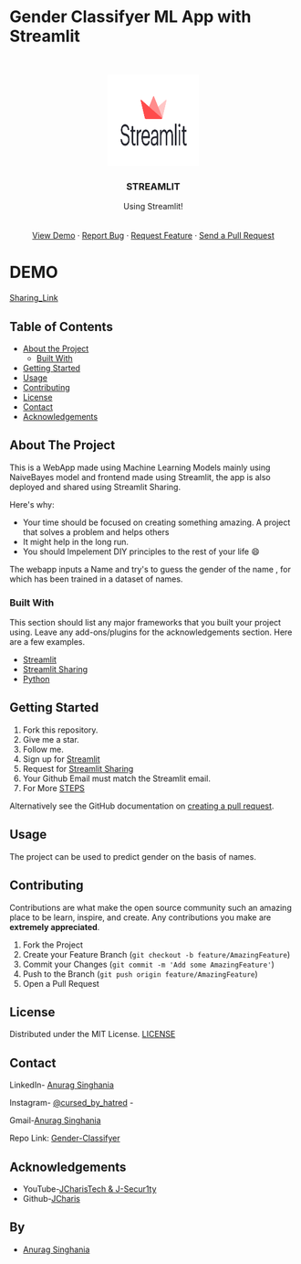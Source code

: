 
# Gender Classifyer ML App with Streamlit









<!-- PROJECT LOGO -->
<br />
<p align="center">
  <a href="https://github.com/roshanlam/ReadMeTemplate/">
    <img src="./logo.png" alt="Logo" width="160" height="160">
  </a>

  <h3 align="center">STREAMLIT</h3>

  <p align="center">
    Using Streamlit!
    <br />
    <a href="https://github.com/itzanuragsinghania?tab=repositories"><strong></strong></a>
    <br />
    <br />
    <a href="https://share.streamlit.io/itzanuragsinghania/gender-classifyer/main/app.py">View Demo</a>
    ·
    <a href="https://github.com/itzanuragsinghania/Gender-Classifyer/issues">Report Bug</a>
    ·
    <a href="https://github.com/itzanuragsinghania/Gender-Classifyer/issues">Request Feature</a>
    ·
    <a href="https://github.com/itzanuragsinghania/Gender-Classifyer/pulls">Send a Pull Request</a>
  </p>
</p>


# DEMO
[Sharing_Link](https://bit.ly/3fqVAhZ)
<!-- TABLE OF CONTENTS -->
## Table of Contents

* [About the Project](#about-the-project)
  * [Built With](#built-with)
* [Getting Started](#getting-started)
* [Usage](#usage)
* [Contributing](#contributing)
* [License](#license)
* [Contact](#contact)
* [Acknowledgements](#acknowledgements)



<!-- ABOUT THE PROJECT -->
## About The Project


This is a  WebApp made using Machine Learning Models mainly using  NaiveBayes model and frontend made using Streamlit, the app is also deployed and shared using Streamlit Sharing.

Here's why:
* Your time should be focused on creating something amazing. A project that solves a problem and helps others
* It might help in the long run.
* You should Impelement DIY principles to the rest of your life :smile:

The webapp inputs a Name and try's to guess the gender of the name , for which has been trained in a dataset of names.

### Built With
This section should list any major frameworks that you built your project using. Leave any add-ons/plugins for the acknowledgements section. Here are a few examples.
* [Streamlit](https://www.streamlit.io/)
* [Streamlit Sharing](https://www.streamlit.io/sharing-sign-up)
* [Python](https://www.python.org/)



<!-- GETTING STARTED -->
## Getting Started

1. Fork this repository.
2. Give me a star. 
3. Follow me.
4. Sign up for [Streamlit](https://www.streamlit.io/)
6. Request for [Streamlit Sharing](https://www.streamlit.io/sharing-sign-up)
7. Your Github Email must match the Streamlit email.
8. For More [STEPS](https://blog.streamlit.io/introducing-streamlit-sharing/)

Alternatively see the GitHub documentation on [creating a pull request](https://help.github.com/en/github/collaborating-with-issues-and-pull-requests/creating-a-pull-request).


<!-- USAGE EXAMPLES -->
## Usage

The project can be used to predict gender on the basis of names.

<!-- CONTRIBUTING -->
## Contributing

Contributions are what make the open source community such an amazing place to be learn, inspire, and create. Any contributions you make are **extremely appreciated**.

1. Fork the Project
2. Create your Feature Branch (`git checkout -b feature/AmazingFeature`)
3. Commit your Changes (`git commit -m 'Add some AmazingFeature'`)
4. Push to the Branch (`git push origin feature/AmazingFeature`)
5. Open a Pull Request



<!-- LICENSE -->
## License

Distributed under the MIT License. [LICENSE](LICENSCE)




## Contact

LinkedIn- [Anurag Singhania](https://www.linkedin.com/in/anurag-singhania-39623217b/)

Instagram- [@cursed_by_hatred](https://www.instagram.com/cursed_by_hatred/) - 

Gmail-[Anurag Singhania](anuragsinghania235@gmail.com)

Repo  Link: [Gender-Classifyer](https://github.com/itzanuragsinghania/Gender-Classifyer)




<!-- ACKNOWLEDGEMENTS -->
## Acknowledgements
* YouTube-[JCharisTech & J-Secur1ty](https://www.youtube.com/channel/UC2wMHF4HBkTMGLsvZAIWzRg)
* Github-[JCharis](https://github.com/Jcharis)


## By
+ [Anurag Singhania](https://github.com/itzanuragsinghania)







